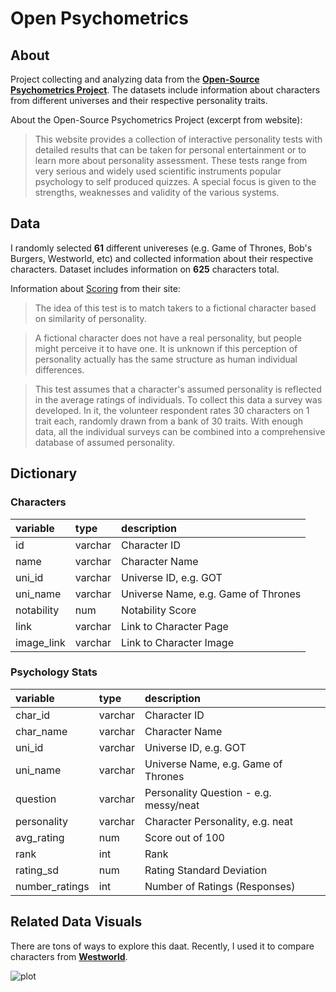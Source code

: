 # Open Psychometrics

## About

Project collecting and analyzing data from the **[Open-Source Psychometrics Project](https://openpsychometrics.org/)**. The datasets include information about characters from different universes and their respective personality traits. 

About the Open-Source Psychometrics Project (excerpt from website):

> This website provides a collection of interactive personality tests with detailed results that can be taken for personal entertainment or to learn more about personality assessment. These tests range from very serious and widely used scientific instruments popular psychology to self produced quizzes. A special focus is given to the strengths, weaknesses and validity of the various systems.

## Data


I randomly selected **61** different univereses (e.g. Game of Thrones, Bob's Burgers, Westworld, etc) and collected information about their respective characters. Dataset includes information on **625** characters total.

Information about [Scoring](https://openpsychometrics.org/tests/characters/development/) from their site:

>The idea of this test is to match takers to a fictional character based on similarity of personality.

>A fictional character does not have a real personality, but people might perceive it to have one. It is unknown if this perception of personality actually has the same structure as human individual differences.

>This test assumes that a character's assumed personality is reflected in the average ratings of individuals. To collect this data a survey was developed. In it, the volunteer respondent rates 30 characters on 1 trait each, randomly drawn from a bank of 30 traits. With enough data, all the individual surveys can be combined into a comprehensive database of assumed personality.

## Dictionary

### Characters
| **variable** | **type** | **description**                     |
|:-------------|:---------|:------------------------------------|
| id           | varchar  | Character ID                        |
| name         | varchar  | Character Name                      |
| uni_id       | varchar  | Universe ID, e.g. GOT               |
| uni_name     | varchar  | Universe Name, e.g. Game of Thrones |
| notability   | num      | Notability Score                    |
| link         | varchar  | Link to Character Page              |
| image_link   | varchar  | Link to Character Image             |

### Psychology Stats

| **variable**   | **type** | **description**                        |
|:---------------|:---------|:---------------------------------------|
| char_id        | varchar  | Character ID                           |
| char_name      | varchar  | Character Name                         |
| uni_id         | varchar  | Universe ID, e.g. GOT                  |
| uni_name       | varchar  | Universe Name, e.g. Game of Thrones    |
| question       | varchar  | Personality Question - e.g. messy/neat |
| personality    | varchar  | Character Personality, e.g. neat       |
| avg_rating     | num      | Score out of 100                       |
| rank           | int      | Rank                                   |
| rating_sd      | num      | Rating Standard Deviation              |
| number_ratings | int      | Number of Ratings (Responses)          |


## Related Data Visuals

There are tons of ways to explore this daat. Recently,  I used it to compare characters from **[Westworld](https://github.com/tashapiro/tanya-data-viz/tree/main/westworld)**.

![plot](https://github.com/tashapiro/tanya-data-viz/blob/main/westworld/plots/westworld-radar-plot.png)

